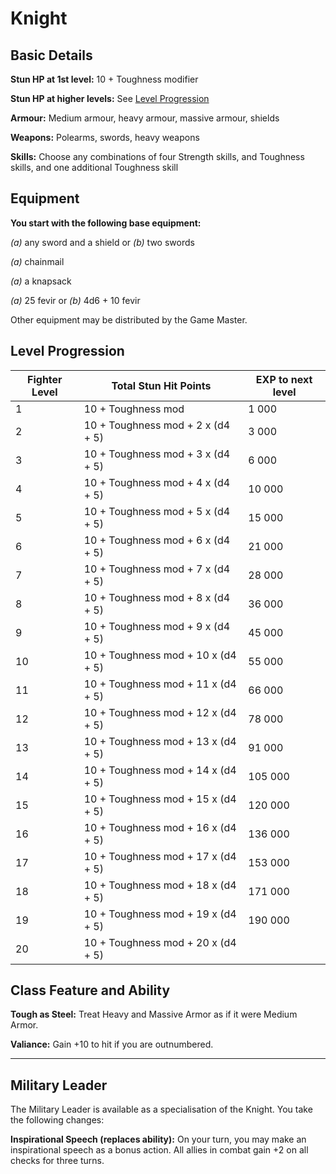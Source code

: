 # Knight

## Basic Details

**Stun HP at 1st level:** 10 + Toughness modifier

**Stun HP at higher levels:** See [Level Progression](#level-progression)

**Armour:** Medium armour, heavy armour, massive armour, shields

**Weapons:** Polearms, swords, heavy weapons

**Skills:** Choose any combinations of four Strength skills, and Toughness skills, and one additional Toughness skill


## Equipment

**You start with the following base equipment:**

_(a)_ any sword and a shield or _(b)_ two swords

_(a)_ chainmail

_(a)_ a knapsack

_(a)_ 25 fevir or _(b)_ 4d6 + 10 fevir

Other equipment may be distributed by the Game Master.


## Level Progression

Fighter Level     | Total Stun Hit Points              | EXP to next level
----------------- | ---------------------------------- | -----------------
1                 | 10 + Toughness mod                 | 1 000             
2                 | 10 + Toughness mod + 2 x (d4 + 5)  | 3 000             
3                 | 10 + Toughness mod + 3 x (d4 + 5)  | 6 000            
4                 | 10 + Toughness mod + 4 x (d4 + 5)  | 10 000            
5                 | 10 + Toughness mod + 5 x (d4 + 5)  | 15 000            
6                 | 10 + Toughness mod + 6 x (d4 + 5)  | 21 000            
7                 | 10 + Toughness mod + 7 x (d4 + 5)  | 28 000            
8                 | 10 + Toughness mod + 8 x (d4 + 5)  | 36 000            
9                 | 10 + Toughness mod + 9 x (d4 + 5)  | 45 000            
10                | 10 + Toughness mod + 10 x (d4 + 5) | 55 000            
11                | 10 + Toughness mod + 11 x (d4 + 5) | 66 000            
12                | 10 + Toughness mod + 12 x (d4 + 5) | 78 000            
13                | 10 + Toughness mod + 13 x (d4 + 5) | 91 000            
14                | 10 + Toughness mod + 14 x (d4 + 5) | 105 000            
15                | 10 + Toughness mod + 15 x (d4 + 5) | 120 000            
16                | 10 + Toughness mod + 16 x (d4 + 5) | 136 000            
17                | 10 + Toughness mod + 17 x (d4 + 5) | 153 000            
18                | 10 + Toughness mod + 18 x (d4 + 5) | 171 000            
19                | 10 + Toughness mod + 19 x (d4 + 5) | 190 000            
20                | 10 + Toughness mod + 20 x (d4 + 5) |         


## Class Feature and Ability

**Tough as Steel:** Treat Heavy and Massive Armor as if it were Medium Armor.

**Valiance:** Gain +10 to hit if you are outnumbered.

---

## Military Leader

The Military Leader is available as a specialisation of the Knight. You take the following changes:

**Inspirational Speech (replaces ability):** On your turn, you may make an inspirational speech as a bonus action. All allies in combat gain +2 on all checks for three turns.

